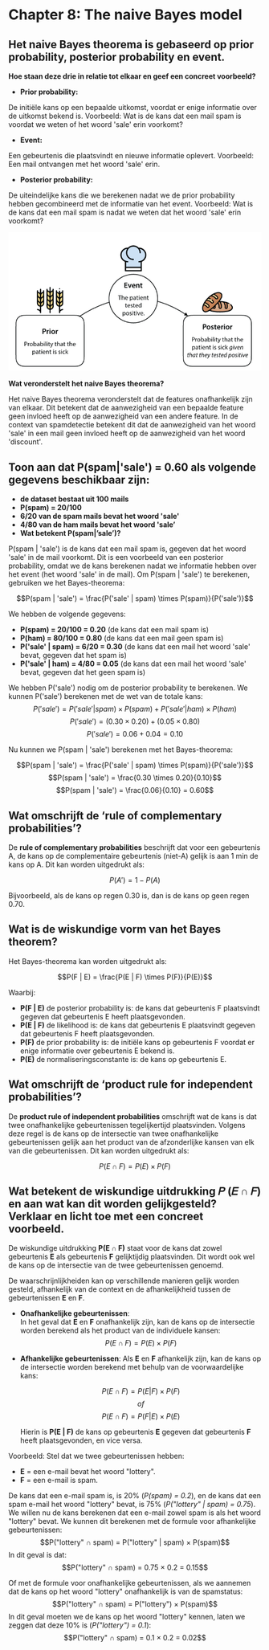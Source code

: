 # Chapter 8: The naive Bayes model

## Het naive Bayes theorema is gebaseerd op prior probability, posterior probability en event.
**Hoe staan deze drie in relatie tot elkaar en geef een concreet voorbeeld?**

- **Prior probability:** 

De initiële kans op een bepaalde uitkomst, voordat er enige informatie over de uitkomst bekend is. Voorbeeld: Wat is de kans dat een mail spam is voordat we weten of het woord 'sale' erin voorkomt?

- **Event:** 

Een gebeurtenis die plaatsvindt en nieuwe informatie oplevert. Voorbeeld: Een mail ontvangen met het woord 'sale' erin.

- **Posterior probability:** 

De uiteindelijke kans die we berekenen nadat we de prior probability hebben gecombineerd met de informatie van het event. Voorbeeld: Wat is de kans dat een mail spam is nadat we weten dat het woord 'sale' erin voorkomt?

![Naive Bayes](./Images/naiveBayes.png) 


**Wat veronderstelt het naive Bayes theorema?**

Het naive Bayes theorema veronderstelt dat de features onafhankelijk zijn van elkaar. Dit betekent dat de aanwezigheid van een bepaalde feature geen invloed heeft op de aanwezigheid van een andere feature. In de context van spamdetectie betekent dit dat de aanwezigheid van het woord 'sale' in een mail geen invloed heeft op de aanwezigheid van het woord 'discount'.

## Toon aan dat P(spam|'sale') = 0.60 als volgende gegevens beschikbaar zijn:
- **de dataset bestaat uit 100 mails**
- **P(spam) = 20/100**
- **6/20 van de spam mails bevat het woord 'sale'**
- **4/80 van de ham mails bevat het woord 'sale’**
- **Wat betekent P(spam|’sale’)?**

P(spam | 'sale') is de kans dat een mail spam is, gegeven dat het woord 'sale' in de mail voorkomt. Dit is een voorbeeld van een posterior probability, omdat we de kans berekenen nadat we informatie hebben over het event (het woord 'sale' in de mail).
Om P(spam | 'sale') te berekenen, gebruiken we het Bayes-theorema:

$$P(spam | 'sale') = \frac{P('sale' | spam) \times P(spam)}{P('sale')}$$

We hebben de volgende gegevens:
- **P(spam) = 20/100 = 0.20** (de kans dat een mail spam is)
- **P(ham) = 80/100 = 0.80** (de kans dat een mail geen spam is)
- **P('sale' | spam) = 6/20 = 0.30** (de kans dat een mail het woord 'sale' bevat, gegeven dat het spam is)
- **P('sale' | ham) = 4/80 = 0.05** (de kans dat een mail het woord 'sale' bevat, gegeven dat het geen spam is)

We hebben P('sale') nodig om de posterior probability te berekenen. We kunnen P('sale') berekenen met de wet van de totale kans:
$$P('sale') = P('sale' | spam) \times P(spam) + P('sale' | ham) \times P(ham)$$
$$P('sale') = (0.30 \times 0.20) + (0.05 \times 0.80)$$
$$P('sale') = 0.06 + 0.04 = 0.10$$

Nu kunnen we P(spam | 'sale') berekenen met het Bayes-theorema:

$$P(spam | 'sale') = \frac{P('sale' | spam) \times P(spam)}{P('sale')}$$
$$P(spam | 'sale') = \frac{0.30 \times 0.20}{0.10}$$
$$P(spam | 'sale') = \frac{0.06}{0.10} = 0.60$$


## Wat omschrijft de ‘rule of complementary probabilities’?
De **rule of complementary probabilities** beschrijft dat voor een gebeurtenis A, de kans op de complementaire gebeurtenis (niet-A) gelijk is aan 1 min de kans op A. Dit kan worden uitgedrukt als:

$$P(A') = 1 - P(A)$$

Bijvoorbeeld, als de kans op regen 0.30 is, dan is de kans op geen regen 0.70.

## Wat is de wiskundige vorm van het Bayes theorem?
Het Bayes-theorema kan worden uitgedrukt als:

$$P(F | E) = \frac{P(E | F) \times P(F)}{P(E)}$$

Waarbij:
- **P(F | E)** de posterior probability is: de kans dat gebeurtenis F plaatsvindt gegeven dat gebeurtenis E heeft plaatsgevonden.
- **P(E | F)** de likelihood is: de kans dat gebeurtenis E plaatsvindt gegeven dat gebeurtenis F heeft plaatsgevonden.
- **P(F)** de prior probability is: de initiële kans op gebeurtenis F voordat er enige informatie over gebeurtenis E bekend is.
- **P(E)** de normaliseringsconstante is: de kans op gebeurtenis E.

## Wat omschrijft de ‘product rule for independent probabilities’?

De **product rule of independent probabilities** omschrijft wat de kans is dat twee onafhankelijke gebeurtenissen tegelijkertijd plaatsvinden. Volgens deze regel is de kans op de intersectie van twee onafhankelijke gebeurtenissen gelijk aan het product van de afzonderlijke kansen van elk van die gebeurtenissen. Dit kan worden uitgedrukt als: 

$$P(E ∩ F) = P(E) × P(F)$$

## Wat betekent de wiskundige uitdrukking 𝑃 (𝐸 ∩ 𝐹) en aan wat kan dit worden gelijkgesteld? Verklaar en licht toe met een concreet voorbeeld.

De wiskundige uitdrukking **P(E ∩ F)** staat voor de kans dat zowel gebeurtenis **E** als gebeurtenis **F** gelijktijdig plaatsvinden. Dit wordt ook wel de kans op de intersectie van de twee gebeurtenissen genoemd.

De waarschrijnlijkheiden kan op verschillende manieren gelijk worden gesteld, afhankelijk van de context en de afhankelijkheid tussen de gebeurtenissen **E** en **F**.
- **Onafhankelijke gebeurtenissen**:  
  In het geval dat **E** en **F** onafhankelijk zijn, kan de kans op de intersectie worden berekend als het product van de individuele kansen:  
  $$P(E ∩ F) = P(E) × P(F)$$

- **Afhankelijke gebeurtenissen**:
  Als **E** en **F** afhankelijk zijn, kan de kans op de intersectie worden berekend met behulp van de voorwaardelijke kans:

  $$P(E ∩ F) = P(E | F) × P(F)$$
  $$of$$
  $$P(E ∩ F) = P(F | E) × P(E)$$

  Hierin is **P(E | F)** de kans op gebeurtenis **E** gegeven dat gebeurtenis **F** heeft plaatsgevonden, en vice versa.

Voorbeeld:
Stel dat we twee gebeurtenissen hebben:
- **E** = een e-mail bevat het woord "lottery".
- **F** = een e-mail is spam.

De kans dat een e-mail spam is, is 20% (*P(spam) = 0.2*), en de kans dat een spam e-mail het woord "lottery" bevat, is 75% (*P("lottery" | spam) = 0.75*). We willen nu de kans berekenen dat een e-mail zowel spam is als het woord "lottery" bevat.
We kunnen dit berekenen met de formule voor afhankelijke gebeurtenissen:
$$P("lottery" ∩ spam) = P("lottery" | spam) × P(spam)$$
In dit geval is dat:
$$P("lottery" ∩ spam) = 0.75 × 0.2 = 0.15$$

Of met de formule voor onafhankelijke gebeurtenissen, als we aannemen dat de kans op het woord "lottery" onafhankelijk is van de spamstatus:
$$P("lottery" ∩ spam) = P("lottery") × P(spam)$$
In dit geval moeten we de kans op het woord "lottery" kennen, laten we zeggen dat deze 10% is (*P("lottery") = 0.1*):
$$P("lottery" ∩ spam) = 0.1 × 0.2 = 0.02$$

